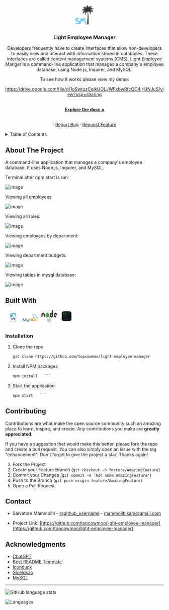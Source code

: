 <br />
<div align="center">
  <a href="https://github.com/topcowmoo/light-employee-manager">
    <img src="./assets/SMfavicon-32x32.png" alt="Logo" width="70" height="70">
  </a>

<h3 align="center">Light Employee Manager</h3>

  <p align="center">
   Developers frequently have to create interfaces that allow non-developers to easily view and interact with information stored in databases. These interfaces are called content management systems (CMS). Light Employee Manger is a command-line application that manages a company's employee database, using Node.js, Inquirer, and MySQL.

To see how it works please view my demo:

https://drive.google.com/file/d/1oSwtuzCqikUOLJWFxbwRfcQC4jHJNJuS/view?usp=sharing

<br />
<a href="https://github.com/topcowmoo/light-employee-manager"><strong>Explore the docs »</strong></a>
<br />
<br />

<!-- <a href="https://pacific-basin-11264-4d339f96ea1b.herokuapp.com/">Link to Deployed app on Heroku</a> -->

·
<a href="https://github.com/topcowmoo/light-employee-manager/issues">Report Bug</a>
·
<a href="https://github.com/topcowmoo/light-employee-manager/issues">Request Feature</a>

  </p>
</div>

<!-- TABLE OF CONTENTS -->
<details>
  <summary>Table of Contents</summary>
  <ol>
    <li>
      <a href="#about-the-project">About The Project</a>
      <ul>
        <li><a href="#built-with">Built With</a></li>
      </ul>
    </li>
        <li><a href="#installation">Installation</a></li>
      </ul>
    </li>
    <li><a href="#contributing">Contributing</a></li>
    <li><a href="#contact">Contact</a></li>
    <li><a href="#acknowledgments">Acknowledgments</a></li>
  </ol>
</details>

<!-- ABOUT THE PROJECT -->

## About The Project

A command-line application that manages a company's employee database. It uses Node.js, Inquirer, and MySQL.

Terminal after npm start is run:

![image](https://github.com/topcowmoo/light-employee-manager/assets/149528212/a061e4be-fb34-4178-a17e-d31cd4d52b3f)

Viewing all employees:

![image](https://github.com/topcowmoo/light-employee-manager/assets/149528212/1eb0d095-2e65-4e54-8933-81318e078f51)

Viewing all roles:

![image](https://github.com/topcowmoo/light-employee-manager/assets/149528212/66f945da-a729-4285-9ac7-78485a51de98)

Viewing employees by department:

![image](https://github.com/topcowmoo/light-employee-manager/assets/149528212/36cec9f5-70ca-404e-b017-0a5187feeb68)

Viewing department budgets:

![image](https://github.com/topcowmoo/light-employee-manager/assets/149528212/8d94a0b8-372b-4e02-a17d-695e65abca87)

Viewing tables in mysql database:

![image](https://github.com/topcowmoo/light-employee-manager/assets/149528212/15bbf3ac-d487-44fe-907f-b2f9aa5a10b5)

## Built With

<div style="display: flex; justify-content: flex-start;">
  <img src="./assets/javascript.png" alt="Alt text" width="50" height="50" style="margin-right: 5px;">
  <img src="./assets/mysql-original-wordmark.png" alt="Alt text" width="50" height="50" style="margin-right: 10px;">
  <img src="./assets/nodejs.png" alt="Alt text" width="50" height="40" style="margin-right: 10px;">
  <img src="./assets/iterm2.png" alt="Alt text" width="40" height="40;">
</div>

### Installation

1. Clone the repo
   ```sh
   git clone https://github.com/topcowmoo/light-employee-manager
   ```
2. Install NPM packages
   ````sh
   npm install   ```
   ````
3. Start the application
   ````sh
   npm start   ```
   ````

<!-- CONTRIBUTING -->

## Contributing

Contributions are what make the open source community such an amazing place to learn, inspire, and create. Any contributions you make are **greatly appreciated**.

If you have a suggestion that would make this better, please fork the repo and create a pull request. You can also simply open an issue with the tag "enhancement".
Don't forget to give the project a star! Thanks again!

1. Fork the Project
2. Create your Feature Branch (`git checkout -b feature/AmazingFeature`)
3. Commit your Changes (`git commit -m 'Add some AmazingFeature'`)
4. Push to the Branch (`git push origin feature/AmazingFeature`)
5. Open a Pull Request

<!-- CONTACT -->

## Contact

- Salvatore Mammoliti - [@github_username](https://github.com/topcowmoo) - mammoliti.sam@gmail.com

- Project Link: [https://github.com/topcowmoo/light-employee-manager](https://github.com/topcowmoo/light-employee-manager)

<!-- ACKNOWLEDGMENTS -->

## Acknowledgments

- [ChatGPT](https://chat.openai.com/)
- [Best README Template](https://github.com/othneildrew/Best-README-Template)
- [Iconduck](https://iconduck.com/)
- [Shields.io](https://shields.io/)
- [MySQL](https://dev.mysql.com/)

---

![GitHub language stats](https://img.shields.io/github/languages/top/topcowmoo/light-employee-manager)

![Languages](https://img.shields.io/github/languages/count/topcowmoo/light-employee-manager)
